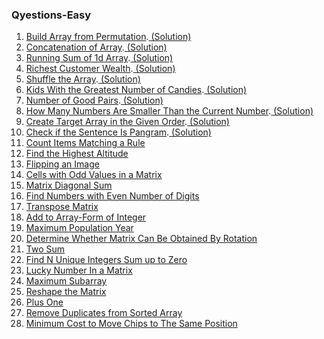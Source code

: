 ### Qyestions-Easy
1. [Build Array from Permutation](https://leetcode.com/problems/build-array-from-permutation/).<a href="one_PermutationOfArray.java">  (Solution)</a>
2. [Concatenation of Array](https://leetcode.com/problems/concatenation-of-array/).<a href="two_ConcatenationOfArray.java">  (Solution)</a>
3. [Running Sum of 1d Array](https://leetcode.com/problems/running-sum-of-1d-array/).<a href="three_SumOfArray.java">  (Solution)</a>
4. [Richest Customer Wealth](https://leetcode.com/problems/richest-customer-wealth/).<a href="./four_RichestCustomerWealth.java">  (Solution)</a>
5. [Shuffle the Array](https://leetcode.com/problems/shuffle-the-array/).<a href="./five_ShuffleTheArray.java">  (Solution)</a>
6. [Kids With the Greatest Number of Candies](https://leetcode.com/problems/kids-with-the-greatest-number-of-candies/).<a href="./six_KidsWithTheGreatestNumberOfCandies.java">  (Solution)</a>
7. [Number of Good Pairs](https://leetcode.com/problems/number-of-good-pairs/).<a href="./seven_NumberOfGoodPairs.java">  (Solution)</a>
8. [How Many Numbers Are Smaller Than the Current Number](https://leetcode.com/problems/how-many-numbers-are-smaller-than-the-current-number/).<a href="./eight_NumbersSmallerThanCurrentNumber.java">  (Solution)</a>
9. [Create Target Array in the Given Order](https://leetcode.com/problems/create-target-array-in-the-given-order/).<a href="./nine_TargetArrayInGivenOrder.java">  (Solution)</a>
10. [Check if the Sentence Is Pangram](https://leetcode.com/problems/check-if-the-sentence-is-pangram/).<a href="./ten_CheckSentenceIsPangram.java">  (Solution)</a>
11. [Count Items Matching a Rule](https://leetcode.com/problems/count-items-matching-a-rule/)
12. [Find the Highest Altitude](https://leetcode.com/problems/find-the-highest-altitude/)
13. [Flipping an Image](https://leetcode.com/problems/flipping-an-image/)
14. [Cells with Odd Values in a Matrix](https://leetcode.com/problems/cells-with-odd-values-in-a-matrix/)
15. [Matrix Diagonal Sum](https://leetcode.com/problems/matrix-diagonal-sum/)
16. [Find Numbers with Even Number of Digits](https://leetcode.com/problems/find-numbers-with-even-number-of-digits/)
17. [Transpose Matrix](https://leetcode.com/problems/transpose-matrix/)
18. [Add to Array-Form of Integer](https://leetcode.com/problems/add-to-array-form-of-integer/)
19. [Maximum Population Year](https://leetcode.com/problems/maximum-population-year/)
20. [Determine Whether Matrix Can Be Obtained By Rotation](https://leetcode.com/problems/determine-whether-matrix-can-be-obtained-by-rotation/)
21. [Two Sum](https://leetcode.com/problems/two-sum/)
22. [Find N Unique Integers Sum up to Zero](https://leetcode.com/problems/find-n-unique-integers-sum-up-to-zero/)
23. [Lucky Number In a Matrix](https://leetcode.com/problems/lucky-numbers-in-a-matrix/)
24. [Maximum Subarray](https://leetcode.com/problems/maximum-subarray/)
25. [Reshape the Matrix](https://leetcode.com/problems/reshape-the-matrix/)
26. [Plus One](https://leetcode.com/problems/plus-one/)
27. [Remove Duplicates from Sorted Array](https://leetcode.com/problems/remove-duplicates-from-sorted-array/)
28. [Minimum Cost to Move Chips to The Same Position](https://leetcode.com/problems/minimum-cost-to-move-chips-to-the-same-position/)